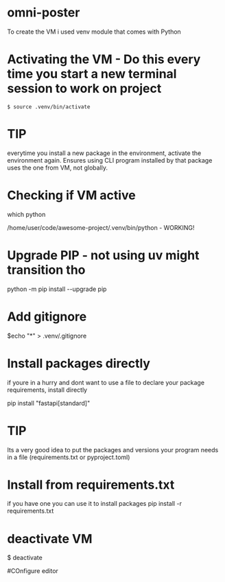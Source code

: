 # omni-poster
To create the VM i used venv module that comes with Python

# Activating the VM - Do this every time you start a new terminal session to work on project
    $ source .venv/bin/activate

# TIP
everytime you install a new package in the environment, activate the environment again. 
Ensures using CLI program installed by that package uses the one from VM, not globally. 

# Checking if VM active
which python

/home/user/code/awesome-project/.venv/bin/python - WORKING!


# Upgrade PIP - not using uv might transition tho
python -m pip install --upgrade pip

# Add gitignore
$echo "*" > .venv/.gitignore

# Install packages directly
if youre in a hurry and dont want to use a file to declare your package requirements, install directly

pip install "fastapi[standard]"

# TIP

Its a very good idea to put the packages and versions your program needs in a file (requirements.txt or pyproject.toml)


# Install from requirements.txt
if you have one you can use it to install packages
pip install -r requirements.txt

# deactivate VM
$ deactivate

#COnfigure editor